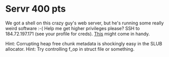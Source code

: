 # Servr 400 pts

We got a shell on this crazy guy's web server, but he's running some really weird software :-( Help me get higher privileges please? SSH to 184.72.197.171 (see your profile for creds).
[This](files/servr.tar.gz) might come in handy.

Hint: Corrupting heap free chunk metadata is shockingly easy in the SLUB allocator.
Hint: Try controlling f_op in struct file or something.